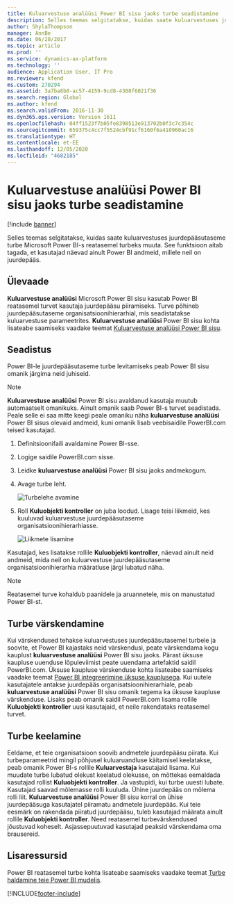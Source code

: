```yaml
---
title: Kuluarvestuse analüüsi Power BI sisu jaoks turbe seadistamine
description: Selles teemas selgitatakse, kuidas saate kuluarvestuses juurdepääsutaseme turbe Microsoft Power BI-s reatasemel turbeks muuta. See funktsioon aitab tagada, et kasutajad näevad ainult Power BI andmeid, millele neil on juurdepääs.
author: ShylaThompson
manager: AnnBe
ms.date: 06/20/2017
ms.topic: article
ms.prod: ''
ms.service: dynamics-ax-platform
ms.technology: ''
audience: Application User, IT Pro
ms.reviewer: kfend
ms.custom: 270294
ms.assetid: 3a7ba8b0-ac57-4159-9cd8-4308f6021f36
ms.search.region: Global
ms.author: kfend
ms.search.validFrom: 2016-11-30
ms.dyn365.ops.version: Version 1611
ms.openlocfilehash: 04ff1523f7b05fe8398513e913702b0f3c7c354c
ms.sourcegitcommit: 659375c4cc7f5524cbf91cf6160f6a410960ac16
ms.translationtype: HT
ms.contentlocale: et-EE
ms.lasthandoff: 12/05/2020
ms.locfileid: "4682185"
---
```

# <a name="set-up-security-for-the-cost-accounting-analysis-power-bi-content"></a>Kuluarvestuse analüüsi Power BI sisu jaoks turbe seadistamine

[!include [banner](../includes/banner.md)]

Selles teemas selgitatakse, kuidas saate kuluarvestuses juurdepääsutaseme turbe Microsoft Power BI-s reatasemel turbeks muuta. See funktsioon aitab tagada, et kasutajad näevad ainult Power BI andmeid, millele neil on juurdepääs.

## <a name="overview"></a>Ülevaade

**Kuluarvestuse analüüsi** Microsoft Power BI sisu kasutab Power BI reatasemel turvet kasutaja juurdepääsu piiramiseks. Turve põhineb juurdepääsutaseme organisatsioonihierarhial, mis seadistatakse kuluarvestuse parameetrites. **Kuluarvestuse analüüsi** Power BI sisu kohta lisateabe saamiseks vaadake teemat [Kuluarvestuse analüüsi Power BI sisu](cost-accounting-analysis-content-pack.md).

## <a name="setup"></a>Seadistus
Power BI-le juurdepääsutaseme turbe levitamiseks peab Power BI sisu omanik järgima neid juhiseid.

> [!NOTE]
> **Kuluarvestuse analüüsi** Power BI sisu avaldanud kasutaja muutub automaatselt omanikuks. Ainult omanik saab Power BI-s turvet seadistada. Peale selle ei saa mitte keegi peale omaniku näha **kuluarvestuse analüüsi** Power BI sisus olevaid andmeid, kuni omanik lisab veebisaidile PowerBI.com teised kasutajad.

1. Definitsioonifaili avaldamine Power BI-sse.
2. Logige saidile PowerBI.com sisse.
3. Leidke **kuluarvestuse analüüsi** Power BI sisu jaoks andmekogum.
4. Avage turbe leht.

    ![Turbelehe avamine](./media/CA-picture-1.png)

5. Roll **Kuluobjekti kontroller** on juba loodud. Lisage teisi liikmeid, kes kuuluvad kuluarvestuse juurdepääsutaseme organisatsioonihierarhiasse.

    ![Liikmete lisamine](./media/CA-picture-2.png)

Kasutajad, kes lisatakse rollile **Kuluobjekti kontroller**, näevad ainult neid andmeid, mida neil on kuluarvestuse juurdepääsutaseme organisatsioonihierarhia määratluse järgi lubatud näha.

> [!NOTE]
> Reatasemel turve kohaldub paanidele ja aruannetele, mis on manustatud Power BI-st.

## <a name="updating-security"></a>Turbe värskendamine
Kui värskendused tehakse kuluarvestuses juurdepääsutasemel turbele ja soovite, et Power BI kajastaks neid värskendusi, peate värskendama kogu kauplust **kuluarvestuse analüüsi** Power BI sisu jaoks. Pärast üksuse kaupluse uuenduse lõpuleviimist peate uuendama artefaktid saidil PowerBI.com. Üksuse kaupluse värskenduse kohta lisateabe saamiseks vaadake teemat [Power BI integreerimine üksuse kauplusega](power-bi-integration-entity-store.md#update-entity-store). Kui uutele kasutajatele antakse juurdepääs organisatsioonihierarhiale, peab **kuluarvestuse analüüsi** Power BI sisu omanik tegema ka üksuse kaupluse värskenduse. Lisaks peab omanik saidil PowerBI.com lisama rollile **Kuluobjekti kontroller** uusi kasutajaid, et neile rakendataks reatasemel turvet.

## <a name="disabling-security"></a>Turbe keelamine
Eeldame, et teie organisatsioon soovib andmetele juurdepääsu piirata. Kui turbeparameetrid mingil põhjusel kuluaruandluse käitamisel keelatakse, peab omanik Power BI-s rollile **Kuluarvestaja** kasutajaid lisama. Kui muudate turbe lubatud olekust keelatud olekusse, on mõttekas eemaldada kasutajad rollist **Kuluobjekti kontroller**. Ja vastupidi, kui turbe uuesti lubate. Kasutajad saavad mõlemasse rolli kuuluda. Ühine juurdepääs on mõlema rolli liit. **Kuluarvestuse analüüsi** Power BI sisu korral on ühise juurdepääsuga kasutajatel piiramatu andmetele juurdepääs. Kui teie eesmärk on rakendada piiratud juurdepääsu, tuleb kasutajad määrata ainult rollile **Kuluobjekti kontroller**. Need reatasemel turbevärskendused jõustuvad koheselt. Asjassepuutuvad kasutajad peaksid värskendama oma brausereid.

## <a name="additional-resources"></a>Lisaressursid
Power BI reatasemel turbe kohta lisateabe saamiseks vaadake teemat [Turbe haldamine teie Power BI mudelis](https://powerbi.microsoft.com/documentation/powerbi-admin-rls/#manage-security-on-your-model).


[!INCLUDE[footer-include](../../../includes/footer-banner.md)]